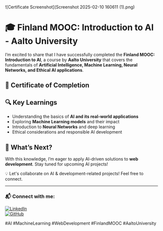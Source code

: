 ![Certificate Screenshot](Screenshot 2025-02-10 160611 (1).png)
# 🎓 Finland MOOC: Introduction to AI - Aalto University  

I’m excited to share that I have successfully completed the **Finland MOOC: Introduction to AI**, a course by **Aalto University** that covers the fundamentals of **Artificial Intelligence, Machine Learning, Neural Networks, and Ethical AI applications**.  

## 📜 Certificate of Completion  

## 🔍 Key Learnings  
- Understanding the basics of **AI and its real-world applications**  
- Exploring **Machine Learning models** and their impact  
- Introduction to **Neural Networks** and deep learning  
- Ethical considerations and responsible AI development  

## 🚀 What’s Next?  
With this knowledge, I’m eager to apply AI-driven solutions to **web development**. Stay tuned for upcoming AI projects!  

💡 Let's collaborate on AI & development-related projects! Feel free to connect.  

---

### 📬 Connect with me:  
[![LinkedIn](https://img.shields.io/badge/LinkedIn-Profile-blue)](https://www.linkedin.com/in/ehsan-mohajer-k/)  
[![GitHub](https://img.shields.io/badge/GitHub-Profile-lightgrey)](https://github.com/https://github.com/ehsanmohajer)  

#AI #MachineLearning #WebDevelopment #FinlandMOOC #AaltoUniversity
